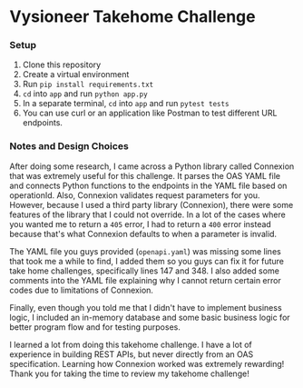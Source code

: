 # Vysioneer Takehome Challenge

### Setup
1. Clone this repository
2. Create a virtual environment
3. Run `pip install requirements.txt`
4. `cd` into `app` and run `python app.py`
5. In a separate terminal, `cd` into `app` and run `pytest tests`
6. You can use curl or an application like Postman to test different URL endpoints.

### Notes and Design Choices
After doing some research, I came across a Python library called Connexion that was extremely useful for this challenge. It parses the OAS YAML file and connects Python functions to the endpoints in the YAML file based on operationId. Also, Connexion validates request parameters for you. However, because I used a third party library (Connexion), there were some features of the library that I could not override. In a lot of the cases where you wanted me to return a `405` error, I had to return a `400` error instead because that's what Connexion defaults to when a parameter is invalid. 

The YAML file you guys provided (`openapi.yaml`) was missing some lines that took me a while to find, I added them so you guys can fix it for future take home challenges, specifically lines 147 and 348. I also added some comments into the YAML file explaining why I cannot return certain error codes due to limitations of Connexion.

Finally, even though you told me that I didn't have to implement business logic, I included an in-memory database and some basic business logic for better program flow and for testing purposes.

I learned a lot from doing this takehome challenge. I have a lot of experience in building REST APIs, but never directly from an OAS specification. Learning how Connexion worked was extremely rewarding! Thank you for taking the time to review my takehome challenge!